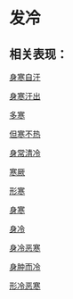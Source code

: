 # 发冷

## 相关表现：

[身寒自汗](https://zuoye.gmzyh.com/search?key=身寒自汗)
[身寒汗出](https://zuoye.gmzyh.com/search?key=身寒汗出)
[多寒](https://zuoye.gmzyh.com/search?key=多寒)
[但寒不热](https://zuoye.gmzyh.com/search?key=但寒不热)
[身常清冷](https://zuoye.gmzyh.com/search?key=身常清冷)
[寒厥](https://zuoye.gmzyh.com/search?key=寒厥)
[形寒](https://zuoye.gmzyh.com/search?key=形寒)
[身寒](https://zuoye.gmzyh.com/search?key=身寒)
[身冷](https://zuoye.gmzyh.com/search?key=身冷)
[身冷恶寒](https://zuoye.gmzyh.com/search?key=身冷恶寒)
[身肿而冷](https://zuoye.gmzyh.com/search?key=身肿而冷)
[形冷恶寒](https://zuoye.gmzyh.com/search?key=形冷恶寒)